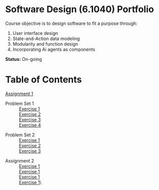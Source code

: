 # Software Design (6.1040) Portfolio

Course objective is to design software to fit a purpose through:
1. User interface design
2. State-and-Action data modeling
3. Modularity and function design
4. Incorporating Ai agents as components

**Status:** On-going


# Table of Contents
[Assignment 1](assignments/assignment1.md)

Problem Set 1\
    &nbsp;&nbsp;&nbsp;&nbsp;&nbsp;&nbsp;&nbsp;&nbsp;&nbsp;&nbsp; [Exercise 1](assignments/Exercise1_PS1.md)\
    &nbsp;&nbsp;&nbsp;&nbsp;&nbsp;&nbsp;&nbsp;&nbsp;&nbsp;&nbsp; [Exercise 2](assignments/Exercise2_PS1.md)\
    &nbsp;&nbsp;&nbsp;&nbsp;&nbsp;&nbsp;&nbsp;&nbsp;&nbsp;&nbsp; [Exercise 3](assignments/Exercise3_PS1.md)\
    &nbsp;&nbsp;&nbsp;&nbsp;&nbsp;&nbsp;&nbsp;&nbsp;&nbsp;&nbsp; [Exercise 4](assignments/Exercise4_PS1.md)

Problem Set 2\
    &nbsp;&nbsp;&nbsp;&nbsp;&nbsp;&nbsp;&nbsp;&nbsp;&nbsp;&nbsp; [Exercise 1](assignments/ConceptQuestions_PS2.md)\
    &nbsp;&nbsp;&nbsp;&nbsp;&nbsp;&nbsp;&nbsp;&nbsp;&nbsp;&nbsp; [Exercise 2](assignments/SynchronizationQuestions_PS2.md)\
    &nbsp;&nbsp;&nbsp;&nbsp;&nbsp;&nbsp;&nbsp;&nbsp;&nbsp;&nbsp; [Exercise 3](assignments/ExtendQuestions_PS2.md)

Assignment 2\
    &nbsp;&nbsp;&nbsp;&nbsp;&nbsp;&nbsp;&nbsp;&nbsp;&nbsp;&nbsp; [Exercise 1](assignments/Exercise1_A2.md)\
    &nbsp;&nbsp;&nbsp;&nbsp;&nbsp;&nbsp;&nbsp;&nbsp;&nbsp;&nbsp; [Exercise 1](assignments/Exercise2_A2.md)\
    &nbsp;&nbsp;&nbsp;&nbsp;&nbsp;&nbsp;&nbsp;&nbsp;&nbsp;&nbsp; [Exercise 1](assignments/Exercise3_A2.md)\
    &nbsp;&nbsp;&nbsp;&nbsp;&nbsp;&nbsp;&nbsp;&nbsp;&nbsp;&nbsp; [Exercise 1](assignments/Exercise4_A2.md)\
